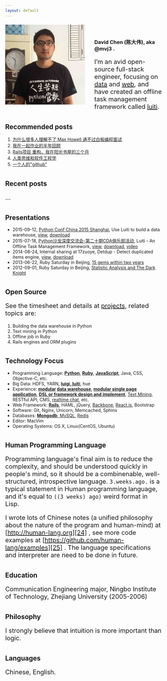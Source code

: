 ```yaml
---
layout: default
---
```



<style>
p { /* introduction */
  font-size: 20px;
}
h2 { /* sub section */
  margin-top: 40px;
}

p ol li a {
  font-size: 16px;
}
</style>

<div>
  <div align="center" style="float:left; margin-right:30px;">
    <!-- ![mvj3_wear_sunglasses](/images/mvj3/mvj3_wear_sungclasses.jpg){: height='360px' width='480px'}" -->
    <!-- <img src="/images/mvj3/mvj3_wear_sungclasses_20150526.jpg" alt="mvj3_wear_sunglasses_20150526" height="360px" width="480px"> -->
    <img src="/images/mvj3/thumb_linkedin_avatar_with_python_1024.jpg" alt="thumb_linkedin_avatar_with_python_1024" height="256px" width="256px">
  </div>
  <p id="self_introduction_beside_avatar" style="padding-top:20px;"><h3 id="david-chen--aka-mvj3-"><strong>David Chen</strong> (陈大伟), aka <strong>@mvj3</strong> .</h3><p class="text"></p><p>I’m an avid open-source full-stack engineer, focusing on <a href="/projects/#building-the-data-warehouse-in-python-07-2014-present-">data</a> and <a href="/projects/#rails-engine-or-related-05-2013-12-2013-">web</a>, and have created an offline task management framework called <a href="https://github.com/luiti/luiti">luiti</a>.</p><p></p></p>
  <div class="clearfix"></div>
</div>


Recommended posts
------------------------------------------------
1. [为什么很多人理解不了 Max Howell 通不过白板编程面试][9]
2. [我在一起作业的半年回顾][10]
3. [Rails项目 重构，我在阳光书屋的三个月][11]
4. [人类思维和软件工程学][12]
5. [一个人的"github"][13]


Recent posts
------------------------------------------------
...


Presentations
------------------------------------------------
* 2015-09-12, [Python Conf China 2015 Shanghai][21], Use Luiti to build a data warehouse, [view][22], [download][23]
* 2015-07-18, [Python沙龙深度交流会-第二十期CDA俱乐部活动][3], Luiti - An Offline Task Management Framework, [view][4], [download][2], [video][20]
* 2014-08-24, Internal sharing at 17zuoye, Detdup - Detect duplicated items engine, [view][5], [download][1]
* 2013-06-22, Ruby Saturday in Beijing, [15 gems within two years](http://ruby-china.org/topics/11806)
* 2012-09-01, Ruby Saturday in Beijing, [Statistic Analysis and The Dark Knight](/statistics-analytics-and-dark-knight)

Open Source
------------------------------------------------
See the timesheet and details at [projects](/projects/), related topics are:

1. Building the data warehouse in Python
2. Text mining in Python
3. Offline job in Ruby
4. Rails engines and ORM plugins

Technology Focus
------------------------------------------------
* Programming Language: **[Python][6]**, **[Ruby][7]**, **[JavaScript][14]**, Java, CSS, Objective-C, etc.
* Big Data: HDFS, YARN, **[luigi, luiti][8]**, hue
* Experience: **[modular][8]  [data warehouse][15]**, **[modular single page application][13]**, **[DSL or framework design and implement][17]**, [Text Mining][26], RESTful API, CMS, [realtime chat][16], etc.
* Web Framework: **[Rails][7]**, HAML, jQuery, [Backbone][19], [React.js][18], Bootstrap
* Software: Git, Nginx, Unicorn, Memcached, Sphinx
* Databases: [**Mongodb**, MySQL][17], [Redis][16]
* Editor: MacVim
* Operating Systems: OS X, Linux(CentOS, Ubuntu)

Human Programming Language
------------------------------------------------
Programming language's final aim is to reduce the complexity, and should be understood quickly in people's mind,
so it should be a combinenable, well-structured, introspective language.
`3.weeks.ago.` is a typical statement in Human programming language, and
it's equal to `((3 weeks) ago)` weird format in Lisp.

I wrote lots of Chinese notes (a unified philosophy about the nature of the program and human-mind) at [http://human-lang.org][24] , see more code examples at [https://github.com/human-lang/examples][25] .
The language specifications and interpreter are need to be done in future.


Education
------------------------------------------------
Communication Engineering major, Ningbo Institute of Technology, Zhejiang University (2005-2006)


Philosophy
------------------------------------------------
<!--
The slave of material, the servant of fashion, the king of the inner, and the God of art.

Chinese version: 物质的奴隶，时尚的仆人，内在的国王，艺术的上帝。
-->

I strongly believe that intuition is more important than logic.


Languages
------------------------------------------------
Chinese, English.


[1]: https://github.com/mvj3/mvj3.github.io/raw/master/pdfs/detdup%20-%20Detect%20duplicated%20items%20engine.pdf
[2]: https://github.com/mvj3/mvj3.github.io/raw/master/pdfs/Luiti%20-%20An%20Offline%20Task%20Management%20Framework.pdf
[3]: http://bbs.pinggu.org/thread-3815359-1-1.html
[4]: https://speakerdeck.com/mvj3/luiti-an-offline-task-management-framework
[5]: https://speakerdeck.com/mvj3/detdup-detect-duplicated-items-engine
[6]: /projects/#building-the-data-warehouse-in-python-07-2014-present-
[7]: /projects/#rails-engine-or-related-05-2013-12-2013-
[8]:  https://luiti.github.io
[9]: /2015/06/22/why-most-of-people-cant-understand-Max-Howell-cant-pass-whiteboard-coding-test
[10]: /2014/09/21/half-year-review-at-17zuoye
[11]: /2013/12/16/refectoring-code-at-sunshine-library-in-three-months
[12]: /2013/12/15/human-mind-and-software-engineering
[13]: /2013/08/04/a-man-github
[14]: /projects/#some-javascript-stuffs-03-2014-05-2015-
[15]: /projects/#offline-job-in-ruby-08-2011-12-2013-
[16]: https://github.com/mvj3/faye-online
[17]: https://github.com/mvj3/statlysis
[18]: https://github.com/Luiti/luiti/tree/master/luiti/webui
[19]: https://github.com/eoecn/qa-rails/blob/eoecn/app/assets/javascripts/qa-rails.js#L30
[20]: http://v.youku.com/v_show/id_XMTI5MjE1MTA4NA==.html?f=25942084
[21]: http://cn.pycon.org/2015/shanghai.html
[22]: http://luiti.github.io/talks/Python-Conf-2015-Shanghai.html
[23]: https://github.com/Luiti/luiti.github.io/raw/master/talks/Luiti-Python-China-2015.pdf
[24]: http://human-lang.org
[25]: https://github.com/human-lang/examples
[26]: /projects/#text-mining-in-python-06-2014-05-2015-



<script src="{{ "/bower_components/underscore/underscore-min.js" | prepend: site.baseurl }}" type="text/javascript"></script>

<script>
$(document).ready(function() {
  // $("#self_introduction_beside_avatar").html([$("#david-chen--aka-mvj3-"), $(".footer_intro").find("p")]);

  // render recent posts.
  var recent_posts_header = $("#recent-posts");
  var recent_posts_dom = recent_posts_header.next("p");

  var li_template = _.template(""
    + "<li>"
    + "  <a href='<%= link %>'><%= title %></a>"
    + "</li>"
  );
  var posts_template = function(posts) {
    var lis = _.map(posts, function(post) {
      return li_template(post);
    });
    return "<ol>"
      + lis.join("")
      + "</ol>";
  };

  $.ajax({
      type: "GET",
      url: "/feed.xml",
      dataType: "xml",
      success: function (xml) {
          console.log("[load posts xml]", xml);

          var posts = _.map($(xml).find("item"), function(item) {
            var item = $(item);
            return {
              "title": item.find("title").text(),
              "link":  item.find("link").text(),
            };
          });

          var recent_posts_str = posts_template(posts.slice(0, 5));
          recent_posts_dom.html(recent_posts_str);
      }
  });

  recent_posts_header.html(recent_posts_header.text() + "   <a href='/blog' style='font-size:14px;'>(See more ...)</a>");
});
</script>
